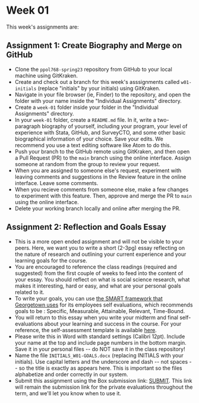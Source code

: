 # Week 01

This week's assignments are:

## Assignment 1: Create Biography and Merge on GitHub

- Clone the `ppol768-spring23` repository from GitHub to your local machine using GitKraken.
- Create and check out a branch for this week's asssignments called `w01-initials` (replace "initials" by your initials) using GitKraken.
- Navigate in your file browser (ie, Finder) to the repository, and open the folder with your name inside the "Individual Assignments" directory.
- Create a `week-01` folder inside your folder in the "Individual Assignments" directory.
- In your `week-01` folder, create a `README.md` file. In it, write a two-paragraph biography of yourself, including your program, your level of experience with Stata, GitHub, and SurveyCTO, and some other basic biographical information of your choice. Save your edits. We recommend you use a text editing software like Atom to do this.
- Push your branch to the GitHub remote using GitKraken, and then open a Pull Request (PR) to the `main` branch using the online interface. Assign someone at random from the group to review your request.
- When you are assigned to someone else's request, experiment with leaving comments and suggestions in the Review feature in the online interface. Leave some comments.
- When you recieve comments from someone else, make a few changes to experiment with this feature. Then, approve and merge the PR to `main` using the online interface.
- Delete your working branch locally and online after merging the PR.

## Assignment 2: Reflection and Goals Essay

- This is a more open ended assignment and will not be visible to your peers. Here, we want you to write a short (2-3pg) essay reflecting on the nature of research and outlining your current experience and your learning goals for the course.
- You are encouraged to reference the class readings (required and suggested) from the first couple of weeks to feed into the content of your essay. You should reflect on what is social science research, what makes it interesting, hard or easy, and what are your personal goals related to it.
- To write your goals, you can use [the SMART framework that Georgetown uses](https://georgetown.s3.amazonaws.com/documents/GU-FY22-Performance-Management-Terms-and-Tools.pdf) for its employees self evaluations, which recommends goals to be : Specific, Measurable, Attainable, Relevant, Time-Bound.
- You will return to this essay when you write your midterm and final self-evaluations about your learning and success in the course. For your reference, the self-assessment template is available [here](https://docs.google.com/document/d/1tWC3z3pbHoNAn_octc_Edj3W4f7DinQd6sLhLbjo-Lw/edit?usp=sharing). 
- Please write this in Word with standard settings (Calibri 12pt). Include your name at the top and include page numbers in the bottom margin. Save it in your personal files -- do NOT save it in the class repository!
- Name the file `INITIALS_W01-GOALS.docx` (replacing INITIALS with your initials). Use capital letters and the underscore and dash -- not spaces -- so the title is exactly as appears here. This is important so the files alphabetize and order correctly in our system.
- Submit this assignment using the Box submission link: [SUBMIT](https://georgetown.app.box.com/f/e8b46836b7304c81b1461c8756615f8f). This link will remain the submission link for the private evaluations throughout the term, and we'll let you know when to use it.
